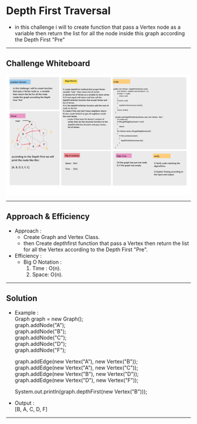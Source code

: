 # Depth First Traversal

* in this challenge i will to create function that pass a Vertex node as  a variable then return the list for all the node inside this graph according the Depth First "Pre"

___

## Challenge Whiteboard

![](image/depthFirst.png)

___

## Approach & Efficiency

* Approach :  
    - Create Graph and Vertex Class.
    - then Create depthfirst function that pass a Vertex then return the list for all the Vertex according to the Depth First "Pre".
* Efficiency :  
    - Big O Notation : 
        1. Time : O(n).
        2. Space: O(n).

___

## Solution

* Example :  
    Graph graph = new Graph();  
    graph.addNode("A");  
    graph.addNode("B");  
    graph.addNode("C");  
    graph.addNode("D");  
    graph.addNode("F");  

    graph.addEdge(new Vertex("A"), new Vertex("B"));  
    graph.addEdge(new Vertex("A"), new Vertex("C"));  
    graph.addEdge(new Vertex("B"), new Vertex("D"));  
    graph.addEdge(new Vertex("D"), new Vertex("F"));  

    System.out.println(graph.depthFirst(new Vertex("B")));  
* Output :  
    [B, A, C, D, F]

___
